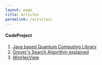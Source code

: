 ```yaml
---
layout: page
title: Articles
permalink: /articles/
---
```

#### CodeProject

1. [Java based Quantum Computing Library](http://www.codeproject.com/Articles/1130092/Java-based-Quantum-Computing-library)
2. [Grover's Search Algorithm explained](http://www.codeproject.com/Articles/1131573/Grovers-Search-Algorithm-explained)
3. [WinHexView](https://www.codeproject.com/Tips/1164071/WinHexView)
